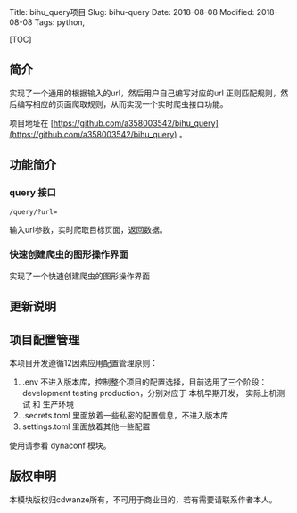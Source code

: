 Title: bihu_query项目
Slug: bihu-query
Date: 2018-08-08
Modified: 2018-08-08
Tags: python,



[TOC]



## 简介

实现了一个通用的根据输入的url，然后用户自己编写对应的url 正则匹配规则，然后编写相应的页面爬取规则，从而实现一个实时爬虫接口功能。

项目地址在 [https://github.com/a358003542/bihu_query](https://github.com/a358003542/bihu_query) 。




## 功能简介

### query 接口

```
/query/?url=
```

输入url参数，实时爬取目标页面，返回数据。



### 快速创建爬虫的图形操作界面

实现了一个快速创建爬虫的图形操作界面





## 更新说明





## 项目配置管理

本项目开发遵循12因素应用配置管理原则：

1. .env 不进入版本库，控制整个项目的配置选择，目前选用了三个阶段： development testing production，分别对应于 本机早期开发， 实际上机测试  和 生产环境
2. .secrets.toml 里面放着一些私密的配置信息，不进入版本库
3. settings.toml 里面放着其他一些配置

使用请参看 dynaconf 模块。


## 版权申明
本模块版权归cdwanze所有，不可用于商业目的，若有需要请联系作者本人。

